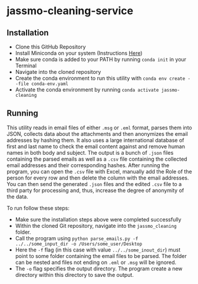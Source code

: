 # jassmo-cleaning-service

## Installation

- Clone this GitHub Repository
- Install Miniconda on your system (Instructions [Here](https://docs.conda.io/en/latest/miniconda.html))
- Make sure conda is added to your PATH by running `conda init` in your Terminal
- Navigate into the cloned repository
- Create the conda environment to run this utility with `conda env create --file conda-env.yaml`
- Activate the conda environment by running `conda activate jassmo-cleaning`


## Running

This utility reads in email files of either `.msg` or `.eml` format, parses them into JSON, collects data about the attachments and then anonymizes the email addresses by hashing them. It also uses a large international database of first and last name to check the email content against and remove human names in both body and subject. The output is a bunch of `.json` files containing the parsed emails as well as a `.csv` file containing the collected email addresses and their corresponding hashes. After running the program, you can open the `.csv` file with Excel, manually add the Role of the person for every row and then delete the column with the email addresses. You can then send the generated `.json` files and the edited `.csv` file to a third party for processing and, thus, increase the degree of anonymity of the data.

To run follow these steps:
  
- Make sure the installation steps above were completed successfully
- Within the cloned Git repository, navigate into the `jassmo_cleaning` folder.
- Call the program using `python parse_emails.py -f ../../some_input_dir -o /Users/some_user/Desktop`
- Here the `-f` flag (in this case with value `../../some_inout_dir`) must point to some folder containing the email files to be parsed. The folder can be nested and files not ending on `.eml` or `.msg` will be ignored.
- The `-o` flag specifies the output directory. The program create a new directory within this directory to save the output.
